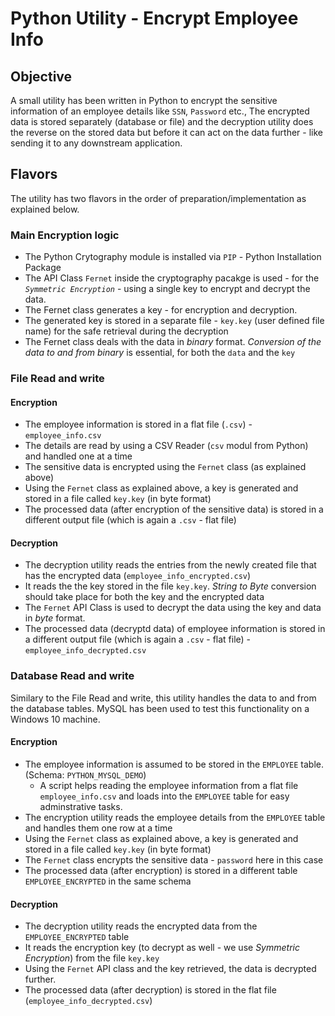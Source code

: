 # Python Utility - Encrypt Employee Info

## Objective

 A small utility has been written in Python to encrypt the sensitive information of an employee details like `SSN`, `Password` etc.,
 The encrypted data is stored separately (database or file) and the decryption utility does the reverse on the stored data but before
 it can act on the data further - like sending it to any downstream application.

## Flavors

 The utility has two flavors in the order of preparation/implementation as explained below.

### Main Encryption logic

 * The Python Crytography module is installed via `PIP` - Python Installation Package
 * The API Class `Fernet` inside the cryptography pacakge is used - for the *`Symmetric Encryption`* - using a single key to encrypt and decrypt the data.
 * The Fernet class generates a key - for encryption and decryption. 
 * The generated key is stored in a separate file - `key.key` (user defined file name) for the safe retrieval during the decryption
 * The Fernet class deals with the data in *binary* format. _Conversion of the data to and from binary_ is essential, for both the `data` and the `key`

### File Read and write

#### Encryption

 * The employee information is stored in a flat file (`.csv`) - `employee_info.csv`
 * The details are read by using a CSV Reader (`csv` modul from Python) and handled one at a time
 * The sensitive data is encrypted using the `Fernet` class (as explained above)
 * Using the `Fernet` class as explained above, a key is generated and stored in a file called `key.key` (in byte format)
 * The processed data (after encryption of the sensitive data) is stored in a different output file (which is again a `.csv` - flat file)

#### Decryption

 * The decryption utility reads the entries from the newly created file that has the encrypted data (`employee_info_encrypted.csv`)
 * It reads the the key stored in the file `key.key`. _String to Byte_ conversion should take place for both the key and the encrypted data
 * The `Fernet` API Class is used to decrypt the data using the key and data in *byte* format.
 * The processed data (decryptd data) of employee information is stored in a different output file (which is again a `.csv` - flat file) - `employee_info_decrypted.csv`

### Database Read and write

  Similary to the File Read and write, this utility handles the data to and from the database tables. MySQL has been used to test this functionality on a Windows 10 machine.

#### Encryption

 * The employee information is assumed to be stored in the `EMPLOYEE` table. (Schema: `PYTHON_MYSQL_DEMO`)
   * A script helps reading the employee information from a flat file `employee_info.csv` and loads into the `EMPLOYEE` table for easy adminstrative tasks.
 * The encryption utility reads the employee details from the `EMPLOYEE` table and handles them one row at a time
 * Using the `Fernet` class as explained above, a key is generated and stored in a file called `key.key` (in byte format)
 * The `Fernet` class encrypts the sensitive data - `password` here in this case
 * The processed data (after encryption) is stored in a different table `EMPLOYEE_ENCRYPTED` in the same schema

#### Decryption

 * The decryption utility reads the encrypted data from the `EMPLOYEE_ENCRYPTED` table 
 * It reads the encryption key (to decrypt as well - we use *Symmetric Encryption*) from the file `key.key`
 * Using the `Fernet` API class and the key retrieved, the  data is decrypted further.
 * The processed data (after decryption) is stored in the flat file (`employee_info_decrypted.csv`)

